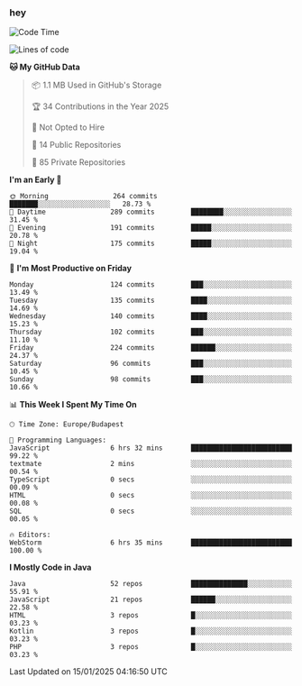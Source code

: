 ### hey

<!--START_SECTION:waka-->
![Code Time](http://img.shields.io/badge/Code%20Time-1%2C043%20hrs%2046%20mins-blue)

![Lines of code](https://img.shields.io/badge/From%20Hello%20World%20I%27ve%20Written-1.7%20million%20lines%20of%20code-blue)

**🐱 My GitHub Data** 

> 📦 1.1 MB Used in GitHub's Storage 
 > 
> 🏆 34 Contributions in the Year 2025
 > 
> 🚫 Not Opted to Hire
 > 
> 📜 14 Public Repositories 
 > 
> 🔑 85 Private Repositories 
 > 
**I'm an Early 🐤** 

```text
🌞 Morning                264 commits         ███████░░░░░░░░░░░░░░░░░░   28.73 % 
🌆 Daytime                289 commits         ████████░░░░░░░░░░░░░░░░░   31.45 % 
🌃 Evening                191 commits         █████░░░░░░░░░░░░░░░░░░░░   20.78 % 
🌙 Night                  175 commits         █████░░░░░░░░░░░░░░░░░░░░   19.04 % 
```
📅 **I'm Most Productive on Friday** 

```text
Monday                   124 commits         ███░░░░░░░░░░░░░░░░░░░░░░   13.49 % 
Tuesday                  135 commits         ████░░░░░░░░░░░░░░░░░░░░░   14.69 % 
Wednesday                140 commits         ████░░░░░░░░░░░░░░░░░░░░░   15.23 % 
Thursday                 102 commits         ███░░░░░░░░░░░░░░░░░░░░░░   11.10 % 
Friday                   224 commits         ██████░░░░░░░░░░░░░░░░░░░   24.37 % 
Saturday                 96 commits          ███░░░░░░░░░░░░░░░░░░░░░░   10.45 % 
Sunday                   98 commits          ███░░░░░░░░░░░░░░░░░░░░░░   10.66 % 
```


📊 **This Week I Spent My Time On** 

```text
🕑︎ Time Zone: Europe/Budapest

💬 Programming Languages: 
JavaScript               6 hrs 32 mins       █████████████████████████   99.22 % 
textmate                 2 mins              ░░░░░░░░░░░░░░░░░░░░░░░░░   00.54 % 
TypeScript               0 secs              ░░░░░░░░░░░░░░░░░░░░░░░░░   00.09 % 
HTML                     0 secs              ░░░░░░░░░░░░░░░░░░░░░░░░░   00.08 % 
SQL                      0 secs              ░░░░░░░░░░░░░░░░░░░░░░░░░   00.05 % 

🔥 Editors: 
WebStorm                 6 hrs 35 mins       █████████████████████████   100.00 % 
```

**I Mostly Code in Java** 

```text
Java                     52 repos            ██████████████░░░░░░░░░░░   55.91 % 
JavaScript               21 repos            ██████░░░░░░░░░░░░░░░░░░░   22.58 % 
HTML                     3 repos             █░░░░░░░░░░░░░░░░░░░░░░░░   03.23 % 
Kotlin                   3 repos             █░░░░░░░░░░░░░░░░░░░░░░░░   03.23 % 
PHP                      3 repos             █░░░░░░░░░░░░░░░░░░░░░░░░   03.23 % 
```




 Last Updated on 15/01/2025 04:16:50 UTC
<!--END_SECTION:waka-->
